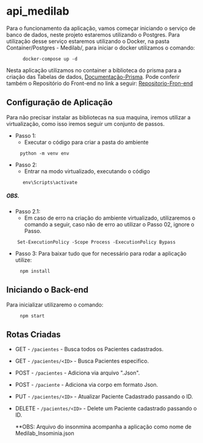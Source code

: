 # api_medilab
Para o funcionamento da aplicação, vamos começar iniciando o serviço de banco de dados, neste projeto estaremos utilizando o Postgres. Para utilização desse serviço estaremos utilizando o Docker, na pasta Container/Postgres - Medilab/, para iniciar o docker utilizamos o comando:  
```
      docker-compose up -d 
```

Nesta aplicação utilizamos no container a biblioteca do prisma para a criação das Tabelas de dados, [Documentação-Prisma](https://www.prisma.io/docs/getting-started/quickstart).
Pode conferir também o Repositório do Front-end no link a seguir: [Repositorio-Fron-end](https://github.com/schandon/medilab_av) 


## Configuração de Aplicação
Para não precisar instalar as bibliotecas na sua maquina, iremos utilizar a virtualização, como isso iremos seguir um conjunto de passos.
  * Passo 1:
    * Executar o código para criar a pasta do ambiente
 ```
      python -m venv env
```
  * Passo 2:
    * Entrar na modo virtualizado, executando o código
```
      env\Scripts\activate
```
##### OBS.
  * Passo 2.1:
    * Em caso de erro na criação do ambiente virtualizado, utilizaremos o comando a seguir, caso não de erro ao utilizar o Passo 02, ignore o Passo. 
```
    Set-ExecutionPolicy -Scope Process -ExecutionPolicy Bypass
``` 

* Passo 3:
  Para baixar tudo que for necessário para rodar a aplicação utilize: 
 ```
      npm install
```

## Iniciando o Back-end
Para inicializar utilizaremo o comando:
 ```
      npm start
```



## Rotas Criadas
* GET - `/pacientes` - Busca todos os Pacientes cadastrados.
* GET - `/pacientes/<ID>` - Busca Pacientes especifico.
* POST - `/pacientes` - Adiciona via arquivo ".Json".
* POST - `/paciente` - Adiciona via corpo em formato Json.
* PUT - `/pacientes/<ID>` - Atualizar Paciente Cadastrado passando o ID.
* DELETE - `/pacientes/<ID>` - Delete um Paciente cadastrado passando o ID.

  **OBS: Arquivo do insonmina acompanha a aplicação como nome de Medilab_Insominia.json
